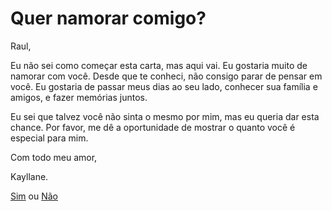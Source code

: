<!DOCTYPE html>
<html>

<body>
  
  <h1>Quer namorar comigo?</h1>
  <p>Raul,</p>
  <p>Eu não sei como começar esta carta, mas aqui vai. Eu gostaria muito de namorar com você. Desde que te conheci, não consigo parar de pensar em você. Eu gostaria de passar meus dias ao seu lado, conhecer sua família e amigos, e fazer memórias juntos.</p>
  <p>Eu sei que talvez você não sinta o mesmo por mim, mas eu queria dar esta chance. Por favor, me dê a oportunidade de mostrar o quanto você é especial para mim.</p>
  <p>Com todo meu amor,</p>
  <p>Kayllane.</p>
  <a href="https://registrocivil.org.br/marriage-certificate">Sim</a> ou <a href="https://g1.globo.com/ac/acre/noticia/2016/01/no-acre-mulher-mata-namorado-apos-recusar-pedido-de-casamento.html">Não</a>


</section>
</body>
</html>
